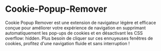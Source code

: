 # Cookie-Popup-Remover
Cookie Popup Remover est une extension de navigateur légère et efficace conçue pour améliorer votre expérience de navigation en supprimant automatiquement les pop-ups de cookies et en désactivant les CSS overflow: hidden. Plus besoin de cliquer sur ces ennuyeuses fenêtres de cookies, profitez d'une navigation fluide et sans interruption !
